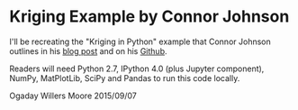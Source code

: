 Kriging Example by Connor Johnson
=================================

I'll be recreating the "Kriging in Python" example that Connor Johnson outlines in his [blog post](http://connor-johnson.com/2014/03/20/simple-kriging-in-python/) and on his [Github](https://github.com/cjohnson318/geostatsmodels).

Readers will need Python 2.7, IPython 4.0 (plus Jupyter component), NumPy, MatPlotLib, SciPy and Pandas to run this code locally.

Ogaday Willers Moore
2015/09/07
